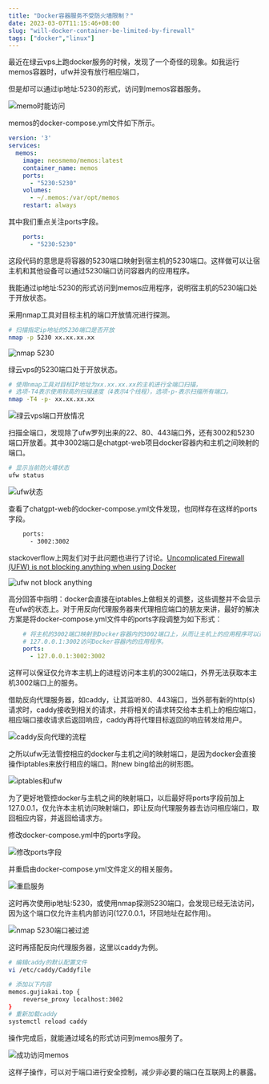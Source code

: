 ```yaml
---
title: "Docker容器服务不受防火墙限制？"
date: 2023-03-07T11:15:46+08:00
slug: "will-docker-container-be-limited-by-firewall"
tags: ["docker","linux"]
---
```


最近在绿云vps上跑docker服务的时候，发现了一个奇怪的现象。如我运行memos容器时，ufw并没有放行相应端口，

但是却可以通过ip地址:5230的形式，访问到memos容器服务。

![memo时能访问](https://vip2.loli.io/2023/03/07/7XokAc2jrZi6spD.webp)

memos的docker-compose.yml文件如下所示。

```yaml
version: '3'
services:
  memos:
    image: neosmemo/memos:latest
    container_name: memos
    ports:
      - "5230:5230"
    volumes:
      - ~/.memos:/var/opt/memos
    restart: always
```

其中我们重点关注ports字段。

```yaml
    ports:
      - "5230:5230"
```

这段代码的意思是将容器的5230端口映射到宿主机的5230端口。这样做可以让宿主机和其他设备可以通过5230端口访问容器内的应用程序。

我能通过ip地址:5230的形式访问到memos应用程序，说明宿主机的5230端口处于开放状态。

采用nmap工具对目标主机的端口开放情况进行探测。

```bash
# 扫描指定ip地址的5230端口是否开放
nmap -p 5230 xx.xx.xx.xx
```

![nmap 5230](https://vip2.loli.io/2023/03/07/4JQk6yeBWGO3R9V.webp)

绿云vps的5230端口处于开放状态。

```bash
# 使用nmap工具对目标IP地址为xx.xx.xx.xx的主机进行全端口扫描，
# 选项-T4表示使用较高的扫描速度（4表示4个线程），选项-p-表示扫描所有端口。
nmap -T4 -p- xx.xx.xx.xx
```

![绿云vps端口开放情况](https://vip2.loli.io/2023/03/07/HycXLsuaOmSErhk.webp)

扫描全端口，发现除了ufw罗列出来的22、80、443端口外，还有3002和5230端口开放着。其中3002端口是chatgpt-web项目docker容器内和主机之间映射的端口。

```bash
# 显示当前防火墙状态
ufw status
```

![ufw状态](https://vip2.loli.io/2023/03/07/YsLXlOP1BMn9K5q.webp)

查看了chatgpt-web的docker-compose.yml文件发现，也同样存在这样的ports字段。

```bash
    ports:
      - 3002:3002
```

stackoverflow上网友们对于此问题也进行了讨论。[Uncomplicated Firewall (UFW) is not blocking anything when using Docker](https://askubuntu.com/questions/652556/uncomplicated-firewall-ufw-is-not-blocking-anything-when-using-docker)

![ufw not block anything](https://vip2.loli.io/2023/03/07/nrUqHlTf5gd6JE4.webp)

高分回答中指明：docker会直接在iptables上做相关的调整，这些调整并不会显示在ufw的状态上。对于用反向代理服务器来代理相应端口的朋友来讲，最好的解决方案是将docker-compose.yml文件中的ports字段调整为如下形式：

```yaml
    # 将主机的3002端口映射到Docker容器内的3002端口上，从而让主机上的应用程序可以通过
    # 127.0.0.1:3002访问Docker容器内的应用程序。
    ports:
      - 127.0.0.1:3002:3002
```

这样可以保证仅允许本主机上的进程访问本主机的3002端口，外界无法获取本主机3002端口上的服务。

借助反向代理服务器，如caddy，让其监听80、443端口，当外部有新的http(s)请求时，caddy接收到相关的请求，并将相关的请求转交给本主机上的相应端口，相应端口接收请求后返回响应，caddy再将代理目标返回的响应转发给用户。 

![caddy反向代理的流程](https://vip2.loli.io/2023/03/07/v7lJoRbcjnN8fM6.webp)

之所以ufw无法管控相应的docker与主机之间的映射端口，是因为docker会直接操作iptables来放行相应的端口。附new bing给出的树形图。

![iptables和ufw](https://vip2.loli.io/2023/03/07/zhb2eKlZfHFxWpd.webp)

为了更好地管控docker与主机之间的映射端口，以后最好将ports字段前加上127.0.0.1，仅允许本主机访问映射端口，即让反向代理服务器去访问相应端口，取回相应内容，并返回给请求方。

修改docker-compose.yml中的ports字段。

![修改ports字段](https://vip2.loli.io/2023/03/07/VnPiSHj9df6mtOF.webp)

并重启由docker-compose.yml文件定义的相关服务。

![重启服务](https://vip2.loli.io/2023/03/07/NJKqarH5cCjAE9O.webp)

这时再次使用ip地址:5230，或使用nmap探测5230端口，会发现已经无法访问，因为这个端口仅允许主机内部访问(127.0.0.1，环回地址在起作用)。

![nmap 5230端口被过滤](https://vip2.loli.io/2023/03/07/KMZD7xbIdgBTAPY.webp)

这时再搭配反向代理服务器，这里以caddy为例。

```bash
# 编辑caddy的默认配置文件
vi /etc/caddy/Caddyfile

# 添加以下内容
memos.gujiakai.top {
 	reverse_proxy localhost:3002
}
# 重新加载caddy
systemctl reload caddy
```

操作完成后，就能通过域名的形式访问到memos服务了。

![成功访问memos](https://vip2.loli.io/2023/03/07/7FozjDCnXIsv2p9.webp)

这样子操作，可以对于端口进行安全控制，减少非必要的端口在互联网上的暴露。
